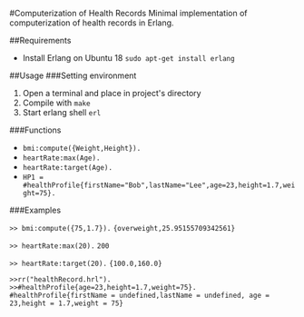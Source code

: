 #Computerization of Health Records
Minimal implementation of computerization of health records in Erlang.

##Requirements
- Install Erlang on Ubuntu 18 `sudo apt-get install erlang`

##Usage
###Setting environment
1. Open a terminal and place in project's directory
2. Compile with `make`
3. Start erlang shell `erl`

###Functions
- `bmi:compute({Weight,Height}).`
- `heartRate:max(Age).`
- `heartRate:target(Age).`
-  `HP1 = #healthProfile{firstName="Bob",lastName="Lee",age=23,height=1.7,weight=75}.`

###Examples

`>> bmi:compute({75,1.7}).`
`{overweight,25.95155709342561}`

`>> heartRate:max(20).`
`200`

`>> heartRate:target(20).`
`{100.0,160.0}`	

`>>rr("healthRecord.hrl").`
`>>#healthProfile{age=23,height=1.7,weight=75}.`
`#healthProfile{firstName = undefined,lastName = undefined, age = 23,height = 1.7,weight = 75}`
